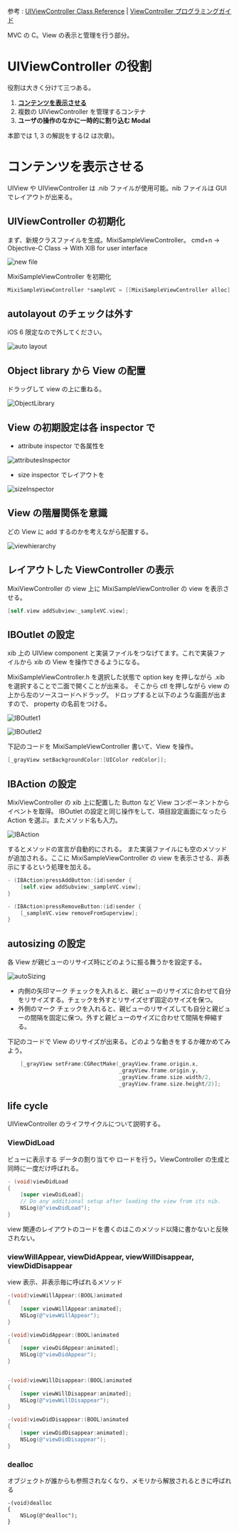 参考 : [UIViewController Class Reference](http://developer.apple.com/library/ios/#documentation/uikit/reference/UIViewController_Class/Reference/Reference.html) | [ViewController プログラミングガイド](https://developer.apple.com/jp/devcenter/ios/library/documentation/ViewControllerPGforiPhoneOS.pdf)

MVC の C。View の表示と管理を行う部分。

# UIViewController の役割
役割は大きく分けて三つある。

1. [**コンテンツを表示させる**](#UIVC1) 
2. 複数の UIViewController を管理するコンテナ
3. **ユーザの操作のなかに一時的に割り込む Modal**

本節では 1, 3 の解説をする(2 は次章)。

# <a name="UIVC1">コンテンツを表示させる
UIView や UIViewController は .nib ファイルが使用可能。nib ファイルは GUI でレイアウトが出来る。

## UIViewController の初期化
まず、新規クラスファイルを生成。MixiSampleViewController。
cmd+n -> Objective-C Class -> With XIB for user interface

![new file](https://raw.github.com/mixi-inc/iOSTraining/master/Doc/Images/1.4/newFile.png)

MixiSampleViewController を初期化
```objective-c
MixiSampleViewController *sampleVC = [[MixiSampleViewController alloc] initWithNibName:@"MixiSampleViewController" bundle:nil];
```

## autolayout のチェックは外す
iOS 6 限定なので外してください。

![auto layout](https://raw.github.com/mixi-inc/iOSTraining/master/Doc/Images/1.4/autolayout.png)

## Object library から View の配置
ドラッグして view の上に重ねる。

![ObjectLibrary](https://raw.github.com/mixi-inc/iOSTraining/master/Doc/Images/1.4/ObjectLibrary.png)

## View の初期設定は各 inspector で
- attribute inspector で各属性を

![attributesInspector](https://raw.github.com/mixi-inc/iOSTraining/master/Doc/Images/1.4/attributesInspector.png)

- size inspector でレイアウトを

![sizeInspector](https://raw.github.com/mixi-inc/iOSTraining/master/Doc/Images/1.4/sizeInspector.png)

## View の階層関係を意識
どの View に add するのかを考えながら配置する。

![viewhierarchy](https://raw.github.com/mixi-inc/iOSTraining/master/Doc/Images/1.4/viewhierarchy.png)

## レイアウトした ViewController の表示
MixiViewController の view 上に MixiSampleViewController の view を表示させる。
```objective-c
[self.view addSubview:_sampleVC.view];
```

## IBOutlet の設定
xib 上の UIView component と実装ファイルをつなげてます。これで実装ファイルから xib の View を操作できるようになる。

MixiSampleViewController.h を選択した状態で option key を押しながら .xib を選択することで二面で開くことが出来る。
そこから ctl を押しながら view の上から左のソースコードへドラッグ。
ドロップすると以下のような画面が出ますので、 property の名前をつける。

![IBOutlet1](https://raw.github.com/mixi-inc/iOSTraining/master/Doc/Images/1.4/IBOutlet1.png)

![IBOutlet2](https://raw.github.com/mixi-inc/iOSTraining/master/Doc/Images/1.4/IBOutlet2.png)

下記のコードを MixiSampleViewController 書いて、View を操作。
```objective-c
[_grayView setBackgroundColor:[UIColor redColor]];
```

## IBAction の設定
MixiViewController の xib 上に配置した Button など View コンポーネントからイベントを取得。
IBOutlet の設定と同じ操作をして、項目設定画面になったら Action を選ぶ。またメソッド名も入力。

![IBAction](https://raw.github.com/mixi-inc/iOSTraining/master/Doc/Images/1.4/IBAction.png)

するとメソッドの宣言が自動的にされる。
また実装ファイルにも空のメソッドが追加される。ここに MixiSampleViewController の view を表示させる、非表示にするという処理を加える。

```objective-c
- (IBAction)pressAddButton:(id)sender {
    [self.view addSubview:_sampleVC.view];
}

- (IBAction)pressRemoveButton:(id)sender {
    [_sampleVC.view removeFromSuperview];
}
```

## autosizing の設定
各 View が親ビューのリサイズ時にどのように振る舞うかを設定する。

![autoSizing](https://raw.github.com/mixi-inc/iOSTraining/master/Doc/Images/1.4/autoSizing.png)

- 内側の矢印マーク
チェックを入れると、親ビューのリサイズに合わせて自分をリサイズする。チェックを外すとリサイズせず固定のサイズを保つ。
- 外側のマーク
チェックを入れると、親ビューのリサイズしても自分と親ビューの間隔を固定に保つ。外すと親ビューのサイズに合わせて間隔を伸縮する。

下記のコードで View のリサイズが出来る。どのような動きをするか確かめてみよう。
```objective-c
    [_grayView setFrame:CGRectMake(_grayView.frame.origin.x,
                                   _grayView.frame.origin.y,
                                   _grayView.frame.size.width/2,
                                   _grayView.frame.size.height/2)];
```
## life cycle
UIViewController のライフサイクルについて説明する。
　
### ViewDidLoad
ビューに表示する データの割り当てや ロードを行う。ViewController の生成と同時に一度だけ呼ばれる。
```objective-c
- (void)viewDidLoad
{
    [super viewDidLoad];
    // Do any additional setup after loading the view from its nib.
    NSLog(@"viewDidLoad");
}
```

view 関連のレイアウトのコードを書くのはこのメソッド以降に書かないと反映されない。

### viewWillAppear, viewDidAppear, viewWillDisappear, viewDidDisappear
view 表示、非表示毎に呼ばれるメソッド

```objective-c
-(void)viewWillAppear:(BOOL)animated
{
    [super viewWillAppear:animated];
    NSLog(@"viewWillAppear");
}

-(void)viewDidAppear:(BOOL)animated
{
    [super viewDidAppear:animated];
    NSLog(@"viewDidAppear");
}


-(void)viewWillDisappear:(BOOL)animated
{
    [super viewWillDisappear:animated];
    NSLog(@"viewWillDisappear");
}

-(void)viewDidDisappear:(BOOL)animated
{
    [super viewDidDisappear:animated];
    NSLog(@"viewDidDisappear");
}
```

### dealloc
オブジェクトが誰からも参照されなくなり、メモリから解放されるときに呼ばれる
```bojective-c
-(void)dealloc
{
    NSLog(@"dealloc");
}
```